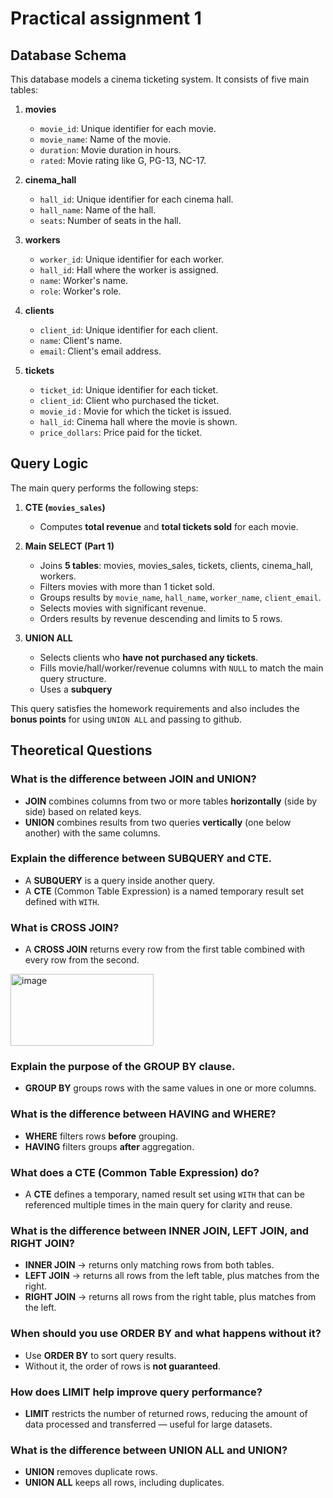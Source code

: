 # Practical assignment 1

## Database Schema

This database models a cinema ticketing system. It consists of five main tables:

1. **movies**
   - `movie_id`: Unique identifier for each movie.
   - `movie_name`: Name of the movie.
   - `duration`: Movie duration in hours.
   - `rated`: Movie rating like G, PG-13, NC-17.

2. **cinema_hall**
   - `hall_id`: Unique identifier for each cinema hall.
   - `hall_name`: Name of the hall.
   - `seats`: Number of seats in the hall.

3. **workers**
   - `worker_id`: Unique identifier for each worker.
   - `hall_id`: Hall where the worker is assigned.
   - `name`: Worker's name.
   - `role`: Worker's role.

4. **clients**
   - `client_id`: Unique identifier for each client.
   - `name`: Client's name.
   - `email`: Client's email address.

5. **tickets**
   - `ticket_id`: Unique identifier for each ticket.
   - `client_id`: Client who purchased the ticket.
   - `movie_id` : Movie for which the ticket is issued.
   - `hall_id`: Cinema hall where the movie is shown.
   - `price_dollars`: Price paid for the ticket.

## Query Logic

The main query performs the following steps:

1. **CTE (`movies_sales`)**  
   - Computes **total revenue**  and **total tickets sold**  for each movie.

2. **Main SELECT (Part 1)**  
   - Joins **5 tables**: movies, movies_sales, tickets, clients, cinema_hall, workers.
   - Filters movies with more than 1 ticket sold.
   - Groups results by `movie_name`, `hall_name`, `worker_name`, `client_email`.
   - Selects movies with significant revenue.
   - Orders results by revenue descending and limits to 5 rows.

3. **UNION ALL**  
   - Selects clients who **have not purchased any tickets**.
   - Fills movie/hall/worker/revenue columns with `NULL` to match the main query structure.
   - Uses a **subquery**


This query satisfies the homework requirements and also includes the **bonus points** for using `UNION ALL` and passing to github.

## Theoretical Questions

### What is the difference between JOIN and UNION?
- **JOIN** combines columns from two or more tables **horizontally** (side by side) based on related keys.  
- **UNION** combines results from two queries **vertically** (one below another) with the same columns.


### Explain the difference between SUBQUERY and CTE.
- A **SUBQUERY** is a query inside another query.  
- A **CTE** (Common Table Expression) is a named temporary result set defined with `WITH`.

###  What is CROSS JOIN?
- A **CROSS JOIN** returns  every row from the first table combined with every row from the second.
<img width="229" height="115" alt="image" src="https://github.com/user-attachments/assets/69685cf5-823d-4586-87bc-77bd5b703765" />

### Explain the purpose of the GROUP BY clause.
- **GROUP BY** groups rows with the same values in one or more columns.

### What is the difference between HAVING and WHERE?
- **WHERE** filters rows **before** grouping.  
- **HAVING** filters groups **after** aggregation.

### What does a CTE (Common Table Expression) do?
- A **CTE** defines a temporary, named result set using `WITH` that can be referenced multiple times in the main query for clarity and reuse.

### What is the difference between INNER JOIN, LEFT JOIN, and RIGHT JOIN?
- **INNER JOIN** → returns only matching rows from both tables.  
- **LEFT JOIN** → returns all rows from the left table, plus matches from the right.  
- **RIGHT JOIN** → returns all rows from the right table, plus matches from the left.

### When should you use ORDER BY and what happens without it?
- Use **ORDER BY** to sort query results.  
- Without it, the order of rows is **not guaranteed**.

### How does LIMIT help improve query performance?
- **LIMIT** restricts the number of returned rows, reducing the amount of data processed and transferred — useful for large datasets.

### What is the difference between UNION ALL and UNION?
- **UNION** removes duplicate rows.  
- **UNION ALL** keeps all rows, including duplicates.


